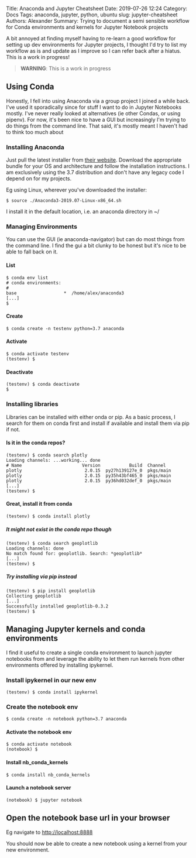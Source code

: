 Title: Anaconda and Jupyter Cheatsheet
Date: 2019-07-26 12:24
Category: Docs
Tags: anaconda, jupyter, python, ubuntu
slug: jupyter-cheatsheet
Authors: Alexander
Summary: Trying to document a semi sensible workflow for Conda environments and kernels for Jupyter Notebook projects

A bit annoyed at finding myself having to re-learn a good workflow for setting up dev environments for Jupyter projects, I thought I'd try to list my workflow as is and update as I improve so I can refer back after a hiatus. This is a work in progress!

> **WARNING**: This is a work in progress

## Using Conda

Honestly, I fell into using Anaconda via a group project I joined a while back. I've used it sporadically since for stuff I want to do in Jupyter Notebooks mostly. I've never really looked at alternatives (ie other Condas, or using pipenv). For now, it's been nice to have a GUI but increasingly I'm trying to do things from the command line. That said, it's mostly meant I haven't had to think too much about 

### Installing Anaconda

Just pull the latest installer from [their website](https://www.google.com "Download page for Anaconda"). Download the appropriate bundle for your OS and architecture and follow the installation instructions. I am exclusively using the 3.7 distribution and don't have any legacy code I depend on for my projects.

Eg using Linux, wherever you've downloaded the installer:

```shell
$ source ./Anaconda3-2019.07-Linux-x86_64.sh
```

I install it in the default location, i.e. an anaconda directory in ~/

### Managing Environments

You can use the GUI (ie anaconda-navigator) but can do most things from the command line. I find the gui a bit clunky to be honest but it's nice to be able to fall back on it.

#### List

```shell
$ conda env list
# conda environments:
#
base                  *  /home/alex/anaconda3
[...]
$
```

#### Create
```shell
$ conda create -n testenv python=3.7 anaconda
```

#### Activate
```shell
$ conda activate testenv
(testenv) $
```

#### Deactivate
```shell
(testenv) $ conda deactivate
$
```

### Installing libraries

Libraries can be installed with either onda or pip. As a basic process, I search for them on conda first and install if available and install them via pip if not. 

#### Is it in the conda repos?
```shell
(testenv) $ conda search plotly
Loading channels: ...working... done
# Name                       Version           Build  Channel             
plotly                        2.0.15  py27h139127e_0  pkgs/main           
plotly                        2.0.15  py35h43bf465_0  pkgs/main           
plotly                        2.0.15  py36hd032def_0  pkgs/main
[...]
(testenv) $
```

#### Great, install it from conda
```shell
(testenv) $ conda install plotly
```

##### It might not exist in the conda repo though
```shell
(testenv) $ conda search geoplotlib
Loading channels: done
No match found for: geoplotlib. Search: *geoplotlib*
[...]
(testenv) $
```

##### Try installing via pip instead
```shell
(testenv) $ pip install geoplotlib
Collecting geoplotlib
[...]
Successfully installed geoplotlib-0.3.2
(testenv) $
```

## Managing Jupyter kernels and conda environments

I find it useful to create a single conda environment to launch jupyter notebooks from and leverage the ability to let them run kernels from other environments offered by installing ipykernel.

### Install ipykernel in our new env
```shell
(testenv) $ conda install ipykernel
```

### Create the notebook env 
```shell
$ conda create -n notebook python=3.7 anaconda
```

#### Activate the notebook env 
```shell
$ conda activate notebook
(notebook) $ 
```

#### Install nb_conda_kernels
```shell
$ conda install nb_conda_kernels
```

#### Launch a notebook server 
```shell
(notebook) $ jupyter notebook
```

## Open the notebook base url in your browser

Eg navigate to [http://localhost:8888](http://localhost:8888 "your (probable) local server url")

You should now be able to create a new notebook using a kernel from your new environment.